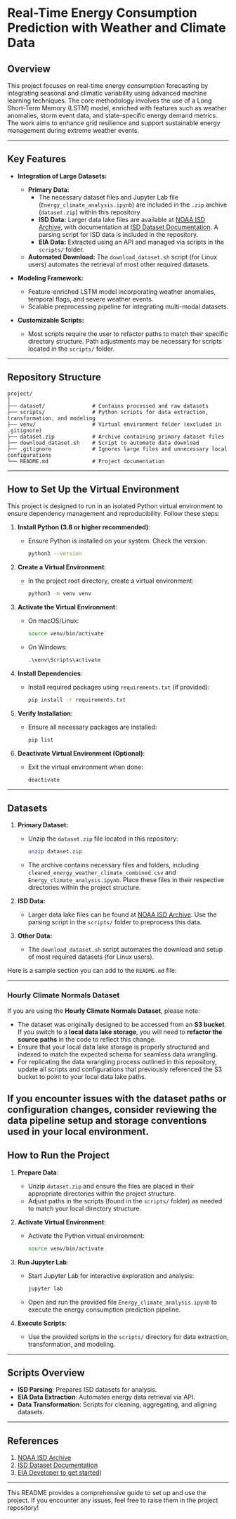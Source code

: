 

# **Real-Time Energy Consumption Prediction with Weather and Climate Data**

## **Overview**
This project focuses on real-time energy consumption forecasting by integrating seasonal and climatic variability using advanced machine learning techniques. The core methodology involves the use of a Long Short-Term Memory (LSTM) model, enriched with features such as weather anomalies, storm event data, and state-specific energy demand metrics. The work aims to enhance grid resilience and support sustainable energy management during extreme weather events.

---

## **Key Features**
- **Integration of Large Datasets:**
  - **Primary Data:**
    - The necessary dataset files and Jupyter Lab file (`Energy_climate_analysis.ipynb`) are included in the `.zip` archive (`dataset.zip`) within this repository.
    - **ISD Data:** Larger data lake files are available at [NOAA ISD Archive](https://www.ncei.noaa.gov/data/global-hourly/archive/isd/), with documentation at [ISD Dataset Documentation](https://www.ncei.noaa.gov/data/global-hourly/doc/). A parsing script for ISD data is included in the repository.
    - **EIA Data:** Extracted using an API and managed via scripts in the `scripts/` folder.
  - **Automated Download:** The `download_dataset.sh` script (for Linux users) automates the retrieval of most other required datasets.

- **Modeling Framework:**
  - Feature-enriched LSTM model incorporating weather anomalies, temporal flags, and severe weather events.
  - Scalable preprocessing pipeline for integrating multi-modal datasets.
  
- **Customizable Scripts:**
  - Most scripts require the user to refactor paths to match their specific directory structure. Path adjustments may be necessary for scripts located in the `scripts/` folder.

---

## **Repository Structure**
```
project/
│
├── dataset/               # Contains processed and raw datasets
├── scripts/               # Python scripts for data extraction, transformation, and modeling
├── venv/                  # Virtual environment folder (excluded in .gitignore)
├── dataset.zip            # Archive containing primary dataset files
├── download_dataset.sh    # Script to automate data download
├── .gitignore             # Ignores large files and unnecessary local configurations
└── README.md              # Project documentation
```

---

## **How to Set Up the Virtual Environment**

This project is designed to run in an isolated Python virtual environment to ensure dependency management and reproducibility. Follow these steps:

1. **Install Python (3.8 or higher recommended)**:
   - Ensure Python is installed on your system. Check the version:
     ```bash
     python3 --version
     ```

2. **Create a Virtual Environment**:
   - In the project root directory, create a virtual environment:
     ```bash
     python3 -m venv venv
     ```

3. **Activate the Virtual Environment**:
   - On macOS/Linux:
     ```bash
     source venv/bin/activate
     ```
   - On Windows:
     ```cmd
     .\venv\Scripts\activate
     ```

4. **Install Dependencies**:
   - Install required packages using `requirements.txt` (if provided):
     ```bash
     pip install -r requirements.txt
     ```

5. **Verify Installation**:
   - Ensure all necessary packages are installed:
     ```bash
     pip list
     ```

6. **Deactivate Virtual Environment (Optional)**:
   - Exit the virtual environment when done:
     ```bash
     deactivate
     ```

---

## **Datasets**

1. **Primary Dataset:**
   - Unzip the `dataset.zip` file located in this repository:
     ```bash
     unzip dataset.zip
     ```
   - The archive contains necessary files and folders, including `cleaned_energy_weather_climate_combined.csv` and `Energy_climate_analysis.ipynb`. Place these files in their respective directories within the project structure.

2. **ISD Data:**
   - Larger data lake files can be found at [NOAA ISD Archive](https://www.ncei.noaa.gov/data/global-hourly/archive/isd/). Use the parsing script in the `scripts/` folder to preprocess this data.

3. **Other Data:**
   - The `download_dataset.sh` script automates the download and setup of most required datasets (for Linux users).

Here is a sample section you can add to the `README.md` file:

---

### Hourly Climate Normals Dataset

If you are using the **Hourly Climate Normals Dataset**, please note:

- The dataset was originally designed to be accessed from an **S3 bucket**. If you switch to a **local data lake storage**, you will need to **refactor the source paths** in the code to reflect this change.
- Ensure that your local data lake storage is properly structured and indexed to match the expected schema for seamless data wrangling.
- For replicating the data wrangling process outlined in this repository, update all scripts and configurations that previously referenced the S3 bucket to point to your local data lake paths.

If you encounter issues with the dataset paths or configuration changes, consider reviewing the data pipeline setup and storage conventions used in your local environment.
---

## **How to Run the Project**

1. **Prepare Data**:
   - Unzip `dataset.zip` and ensure the files are placed in their appropriate directories within the project structure.
   - Adjust paths in the scripts (found in the `scripts/` folder) as needed to match your local directory structure.

2. **Activate Virtual Environment**:
   - Activate the Python virtual environment:
     ```bash
     source venv/bin/activate
     ```

3. **Run Jupyter Lab**:
   - Start Jupyter Lab for interactive exploration and analysis:
     ```bash
     jupyter lab
     ```
   - Open and run the provided file `Energy_climate_analysis.ipynb` to execute the energy consumption prediction pipeline.

4. **Execute Scripts**:
   - Use the provided scripts in the `scripts/` directory for data extraction, transformation, and modeling.

---

## **Scripts Overview**
- **ISD Parsing**: Prepares ISD datasets for analysis.
- **EIA Data Extraction**: Automates energy data retrieval via API.
- **Data Transformation**: Scripts for cleaning, aggregating, and aligning datasets.

---

## **References**
1. [NOAA ISD Archive](https://www.ncei.noaa.gov/data/global-hourly/archive/isd/)
2. [ISD Dataset Documentation](https://www.ncei.noaa.gov/data/global-hourly/doc/)
3. [EIA Developer to get started](https://www.eia.gov/developer/))

---

This README provides a comprehensive guide to set up and use the project. If you encounter any issues, feel free to raise them in the project repository!

